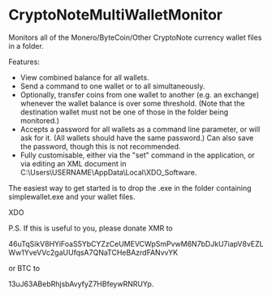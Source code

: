 CryptoNoteMultiWalletMonitor
============================

Monitors all of the Monero/ByteCoin/Other CryptoNote currency wallet files in a folder.

Features:
* View combined balance for all wallets.
* Send a command to one wallet or to all simultaneously.
* Optionally, transfer coins from one wallet to another (e.g. an exchange) whenever the wallet balance is over some threshold. (Note that the destination wallet must not be one of those in the folder being monitored.)
* Accepts a password for all wallets as a command line parameter, or will ask for it. (All wallets should have the same password.) Can also save the password, though this is not recommended.
* Fully customisable, either via the "set" command in the application, or via editing an XML document in C:\Users\USERNAME\AppData\Local\XDO_Software.

The easiest way to get started is to drop the .exe in the folder containing simplewallet.exe and your wallet files.

XDO

P.S. If this is useful to you, please donate XMR to

46uTqSikV8HYiFoaS5YbCYZzCeUMEVCWpSmPvwM6N7bDJkU7iapV8vEZLWw1YveVVc2gaUUfqsA7QNaTCHeBAzrdFANvvYK

or BTC to

13uJ63ABebRhjsbAvyfyZ7HBfeywRNRUYp.
